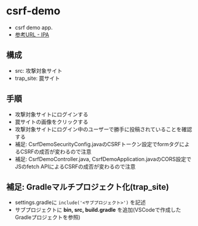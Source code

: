 # csrf-demo
- csrf demo app.
- [参考URL - IPA](https://www.ipa.go.jp/security/vuln/websecurity/csrf.html)

## 構成
- src: 攻撃対象サイト
- trap_site: 罠サイト

## 手順
- 攻撃対象サイトにログインする
- 罠サイトの画像をクリックする
- 攻撃対象サイトにログイン中のユーザーで勝手に投稿されていることを確認する
- 補足: CsrfDemoSecurityConfig.javaのCSRFトークン設定でformタグによるCSRFの成否が変わるので注意
- 補足: CsrfDemoController.java, CsrfDemoApplication.javaのCORS設定でJSのfetch APIによるCSRFの成否が変わるので注意

## 補足: Gradleマルチプロジェクト化(trap_site)
- settings.gradleに `include('<サブプロジェクト>')` を記述
- サブプロジェクトに **bin, src, build.gradle** を追加(VSCodeで作成したGradleプロジェクトを参照)

